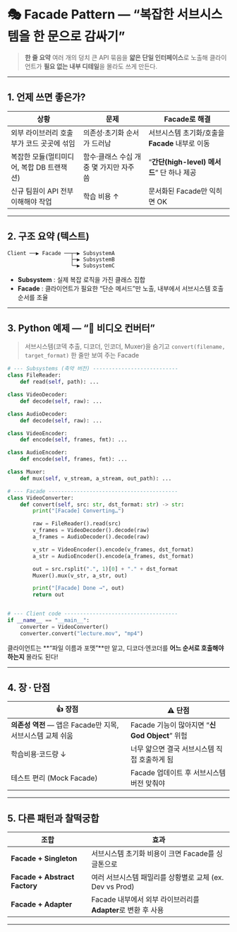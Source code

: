 # 🎭 Facade Pattern — “복잡한 서브시스템을 한 문으로 감싸기”

> **한 줄 요약**
> 여러 개의 덩치 큰 API 묶음을 **얇은 단일 인터페이스**로 노출해
> 클라이언트가 **필요 없는 내부 디테일**을 몰라도 쓰게 만든다.

---

## 1. 언제 쓰면 좋은가?

| 상황                        | 문제                       | Facade로 해결                       |
| ------------------------- | ------------------------ | -------------------------------- |
| 외부 라이브러리 호출부가 코드 곳곳에 섞임   | 의존성·초기화 순서가 드러남          | 서브시스템 초기화/호출을 **Facade** 내부로 이동  |
| 복잡한 모듈(멀티미디어, 복합 DB 트랜잭션) | 함수·클래스 수십 개 중 몇 가지만 자주 씀 | “**간단(high-level) 메서드**” 단 하나 제공 |
| 신규 팀원이 API 전부 이해해야 작업     | 학습 비용 ↑                  | 문서화된 Facade만 익히면 OK              |

---

## 2. 구조 요약 (텍스트)

```
Client ──▶ Facade ──┬─▶ SubsystemA
                    ├─▶ SubsystemB
                    └─▶ SubsystemC
```

* **Subsystem** : 실제 복잡 로직을 가진 클래스 집합
* **Facade** : 클라이언트가 필요한 “단순 메서드”만 노출, 내부에서 서브시스템 호출 순서를 조율

---

## 3. Python 예제 — “🎥 비디오 컨버터”

> 서브시스템(코덱 추출, 디코더, 인코더, Muxer)을 숨기고
> `convert(filename, target_format)` 한 줄만 보여 주는 Facade

```python
# --- Subsystems (축약 버전) ---------------------------
class FileReader:
    def read(self, path): ...

class VideoDecoder:
    def decode(self, raw): ...

class AudioDecoder:
    def decode(self, raw): ...

class VideoEncoder:
    def encode(self, frames, fmt): ...

class AudioEncoder:
    def encode(self, frames, fmt): ...

class Muxer:
    def mux(self, v_stream, a_stream, out_path): ...

# --- Facade -----------------------------------------
class VideoConverter:
    def convert(self, src: str, dst_format: str) -> str:
        print("[Facade] Converting…")

        raw = FileReader().read(src)
        v_frames = VideoDecoder().decode(raw)
        a_frames = AudioDecoder().decode(raw)

        v_str = VideoEncoder().encode(v_frames, dst_format)
        a_str = AudioEncoder().encode(a_frames, dst_format)

        out = src.rsplit(".", 1)[0] + "." + dst_format
        Muxer().mux(v_str, a_str, out)

        print("[Facade] Done →", out)
        return out


# --- Client code ------------------------------------
if __name__ == "__main__":
    converter = VideoConverter()
    converter.convert("lecture.mov", "mp4")
```

클라이언트는 \*\*“파일 이름과 포맷”\*\*만 알고,
디코더·엔코더를 **어느 순서로 호출해야 하는지** 몰라도 된다!

---

## 4. 장 · 단점

| 👍 장점                                   | ⚠️ 단점                                 |
| --------------------------------------- | ------------------------------------- |
| **의존성 역전** — 앱은 Facade만 지목, 서브시스템 교체 쉬움 | Facade 기능이 많아지면 “**신 God Object**” 위험 |
| 학습비용·코드량 ↓                              | 너무 얇으면 결국 서브시스템 직접 호출하게 됨             |
| 테스트 편리 (Mock Facade)                    | Facade 업데이트 후 서브시스템 버전 맞춰야            |

---

## 5. 다른 패턴과 찰떡궁합

| 조합                            | 효과                                         |
| ----------------------------- | ------------------------------------------ |
| **Facade + Singleton**        | 서브시스템 초기화 비용이 크면 Facade를 싱글톤으로             |
| **Facade + Abstract Factory** | 여러 서브시스템 패밀리를 상황별로 교체 (ex. Dev vs Prod)    |
| **Facade + Adapter**          | Facade 내부에서 외부 라이브러리를 **Adapter**로 변환 후 사용 |

---
